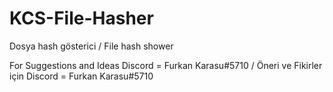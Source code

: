 # KCS-File-Hasher
Dosya hash gösterici / File hash shower

For Suggestions and Ideas Discord = Furkan Karasu#5710 / Öneri ve Fikirler için Discord = Furkan Karasu#5710
